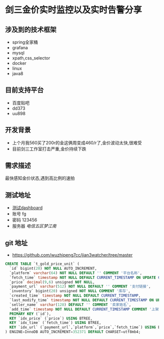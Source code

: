 # 剑三金价实时监控以及实时告警分享
## 涉及到的技术框架
* spring全家桶
* grafana
* mysql
* xpath,css_selector
* docker
* linux
* java8
## 目前支持平台
* 百度贴吧
* dd373
* uu898
## 开发背景
* 上个月我560买了200r的金这俩周变成460/r了,金价波动太快,很难受
* 目前剑三工作室打击严重,金价持续下跌
## 需求描述
最快感知金价状态,遇到高比例的速拍

## 测试地址
* [测试dashboard](http://122.112.230.199:3000/d/DS-DI72Zz/jian3?orgId=1&from=now-1h&to=now)
* 账号 fg
* 密码 123456
* 服务器 *电信五区梦江南*
## git 地址
* https://github.com/wuzhipeng7cc/jian3watcher/tree/master
```sql
CREATE TABLE `t_gold_price_unit` (
  `id` bigint(20) NOT NULL AUTO_INCREMENT,
  `platform` varchar(64) NOT NULL DEFAULT '' COMMENT '平台名称',
  `fetch_time` timestamp NOT NULL DEFAULT CURRENT_TIMESTAMP ON UPDATE CURRENT_TIMESTAMP,
  `price` decimal(9,6) unsigned NOT NULL,
  `payment_url` varchar(512) NOT NULL DEFAULT '' COMMENT '支付链接',
  `inventory` bigint(20) unsigned NOT NULL COMMENT '库存',
  `created_time` timestamp NOT NULL DEFAULT CURRENT_TIMESTAMP,
  `last_modify_time` timestamp NOT NULL DEFAULT CURRENT_TIMESTAMP ON UPDATE CURRENT_TIMESTAMP,
  `seller_name` varchar(128) DEFAULT '' COMMENT '卖家姓名',
  `add_time` timestamp NOT NULL DEFAULT CURRENT_TIMESTAMP COMMENT '上架时间',
  PRIMARY KEY (`id`),
  KEY `idx_price` (`price`) USING BTREE,
  KEY `idx_time` (`fetch_time`) USING BTREE,
  KEY `idx_url` (`payment_url`,`platform`,`price`,`fetch_time`) USING BTREE
) ENGINE=InnoDB AUTO_INCREMENT=352371 DEFAULT CHARSET=utf8mb4;
```